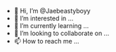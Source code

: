 - 👋 Hi, I’m @Jaebeastyboyy
- 👀 I’m interested in ...
- 🌱 I’m currently learning ...
- 💞️ I’m looking to collaborate on ...
- 📫 How to reach me ...

<!---
Jaebeastyboyy/Jaebeastyboyy is a ✨ special ✨ repository because its `README.md` (this file) appears on your GitHub profile.
You can click the Preview link to take a look at your changes.
--->

